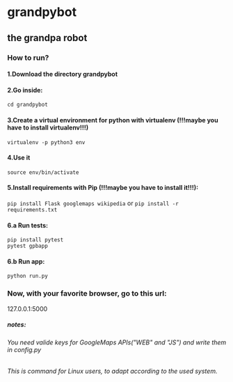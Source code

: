 # grandpybot

## the grandpa robot

### How to run?

#### 1.Download the directory grandpybot

#### 2.Go inside:
`cd grandpybot`

#### 3.Create a virtual environment for python with virtualenv (!!!maybe you have to install virtualenv!!!)
`virtualenv -p python3 env`

#### 4.Use it
`source env/bin/activate`

#### 5.Install requirements with Pip (!!!maybe you have to install it!!!):
`pip install Flask googlemaps wikipedia` 
or
`pip install -r requirements.txt`
  
#### 6.a Run tests:
```
pip install pytest
pytest gpbapp
```
#### 6.b Run app:
`python run.py`

### Now, with your favorite browser, go to this url:
127.0.0.1:5000

##### notes:
###### You need valide keys for GoogleMaps APIs("WEB" and "JS") and write them in config.py
###### This is command for Linux users, to adapt according to the used system.
